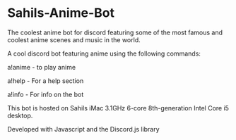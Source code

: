 # Sahils-Anime-Bot
The coolest anime bot for discord featuring some of the most famous and coolest anime scenes and music in the world.

A cool discord bot featuring anime using the following commands:

a!anime - to play anime

a!help - For a help section

a!info - For info on the bot


This bot is hosted on Sahils iMac 3.1GHz 6-core 8th-generation Intel Core i5 desktop.

Developed with Javascript and the Discord.js library
